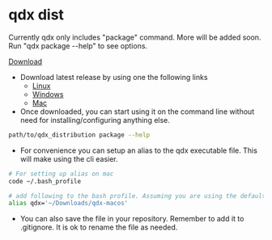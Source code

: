 # qdx dist

Currently qdx only includes "package" command. More will be added soon. Run "qdx package --help" to see options.

[Download](https://github.com/qislam/qdx-dist/releases) 

- Download latest release by using one the following links
  - [Linux](https://github.com/qislam/qdx-dist/releases/latest/download/qdx-linux) 
  - [Windows](https://github.com/qislam/qdx-dist/releases/latest/download/qdx-win.exe) 
  - [Mac](https://github.com/qislam/qdx-dist/releases/latest/download/qdx-macos) 
- Once downloaded, you can start using it on the command line without need for installing/configuring anything else.

```bash
path/to/qdx_distribution package --help
```

- For convenience you can setup an alias to the qdx executable file. This will make using the cli easier.

```bash
# For setting up alias on mac
code ~/.bash_profile

# add following to the bash profile. Assuming you are using the default download folder
alias qdx='~/Downloads/qdx-macos'
```

- You can also save the file in your repository. Remember to add it to .gitignore. It is ok to rename the file as needed.

